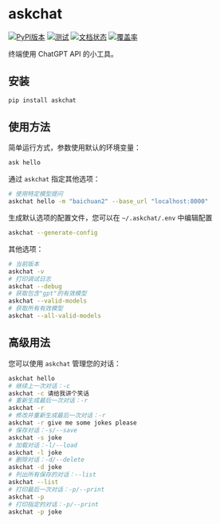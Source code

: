 # askchat

[![PyPI版本](https://img.shields.io/pypi/v/askchat.svg)](https://pypi.python.org/pypi/askchat)
[![测试](https://github.com/rexwzh/askchat/actions/workflows/test.yml/badge.svg)](https://github.com/rexwzh/askchat/actions/workflows/test.yml/)
[![文档状态](https://img.shields.io/badge/docs-github_pages-blue.svg)](https://rexwzh.github.io/askchat/)
[![覆盖率](https://codecov.io/gh/rexwzh/askchat/branch/main/graph/badge.svg)](https://codecov.io/gh/rexwzh/askchat)

终端使用 ChatGPT API 的小工具。

## 安装

```bash
pip install askchat
```

## 使用方法

简单运行方式，参数使用默认的环境变量：
```bash
ask hello
```

通过 `askchat` 指定其他选项：
```bash
# 使用特定模型提问
askchat hello -m "baichuan2" --base_url "localhost:8000"
```

生成默认选项的配置文件，您可以在 `~/.askchat/.env` 中编辑配置
```bash
askchat --generate-config
```


其他选项：
```bash
# 当前版本
askchat -v 
# 打印调试日志
askchat --debug
# 获取包含"gpt"的有效模型
askchat --valid-models
# 获取所有有效模型
askchat --all-valid-models
```

## 高级用法

您可以使用 `askchat` 管理您的对话：

```bash
askchat hello
# 继续上一次对话：-c
askchat -c 请给我讲个笑话
# 重新生成最后一次对话：-r
askchat -r
# 修改并重新生成最后一次对话：-r
askchat -r give me some jokes please
# 保存对话：-s/--save
askchat -s joke
# 加载对话：-l/--load
askchat -l joke
# 删除对话：-d/--delete
askchat -d joke
# 列出所有保存的对话：--list
askchat --list
# 打印最后一次对话：-p/--print
askchat -p
# 打印指定的对话：-p/--print
askchat -p joke
```